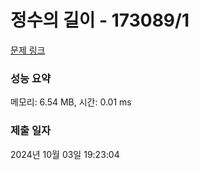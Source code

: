 # 정수의 길이 - 173089/1 

[문제 링크](https://level.goorm.io/exam/173089/%EC%A0%95%EC%88%98%EC%9D%98-%EA%B8%B8%EC%9D%B4/quiz/1) 

### 성능 요약

메모리: 6.54 MB, 시간: 0.01 ms

### 제출 일자

2024년 10월 03일 19:23:04

